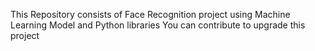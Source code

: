This Repository consists of Face Recognition project using Machine Learning Model and Python libraries You can contribute to upgrade this project
